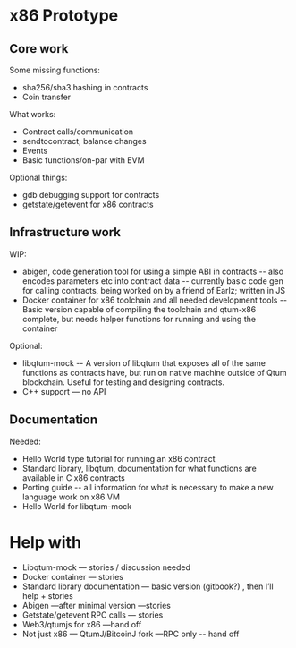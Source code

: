 # x86 Prototype

## Core work

Some missing functions:

* sha256/sha3 hashing in contracts
* Coin transfer

What works:

* Contract calls/communication
* sendtocontract, balance changes
* Events
* Basic functions/on-par with EVM

Optional things:

* gdb debugging support for contracts
* getstate/getevent for x86 contracts


## Infrastructure work

WIP:

* abigen, code generation tool for using a simple ABI in contracts -- also encodes parameters etc into contract data
-- currently basic code gen for calling contracts, being worked on by a friend of Earlz; written in JS
* Docker container for x86 toolchain and all needed development tools
-- Basic version capable of compiling the toolchain and qtum-x86 complete, but needs helper functions for running and using the container

Optional:

* libqtum-mock -- A version of libqtum that exposes all of the same functions as contracts have, but run on native machine outside of Qtum blockchain. Useful for testing and designing contracts.
*  C++ support — no API

## Documentation

Needed:

* Hello World type tutorial for running an x86 contract
* Standard library, libqtum, documentation for what functions are available in C x86 contracts
* Porting guide -- all information for what is necessary to make a new language work on x86 VM
* Hello World for libqtum-mock



# Help with

* Libqtum-mock — stories / discussion needed
* Docker container — stories
* Standard library documentation — basic version (gitbook?) , then I’ll help + stories
* Abigen —after minimal version —stories
* Getstate/getevent RPC calls — stories
* Web3/qtumjs for x86 —hand off
* Not just x86 — QtumJ/BitcoinJ fork —RPC only -- hand off
